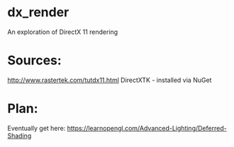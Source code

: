 # dx_render
An exploration of DirectX 11 rendering

# Sources:

http://www.rastertek.com/tutdx11.html
DirectXTK - installed via NuGet

# Plan:

Eventually get here: https://learnopengl.com/Advanced-Lighting/Deferred-Shading
